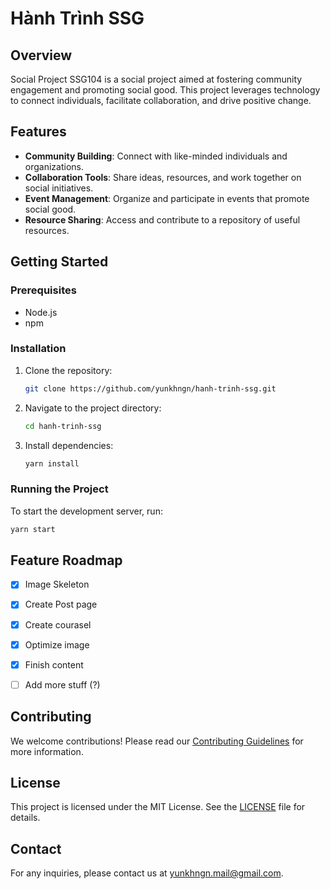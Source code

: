 # Hành Trình SSG

## Overview

Social Project SSG104 is a social project aimed at fostering community engagement and promoting social good. This project leverages technology to connect individuals, facilitate collaboration, and drive positive change.

## Features

- **Community Building**: Connect with like-minded individuals and organizations.
- **Collaboration Tools**: Share ideas, resources, and work together on social initiatives.
- **Event Management**: Organize and participate in events that promote social good.
- **Resource Sharing**: Access and contribute to a repository of useful resources.

## Getting Started

### Prerequisites

- Node.js
- npm

### Installation

1. Clone the repository:
    ```bash
    git clone https://github.com/yunkhngn/hanh-trinh-ssg.git
    ```
2. Navigate to the project directory:
    ```bash
    cd hanh-trinh-ssg
    ```
3. Install dependencies:
    ```bash
    yarn install
    ```

### Running the Project

To start the development server, run:
```bash
yarn start
```

## Feature Roadmap
- [X] Image Skeleton
- [X] Create Post page
- [X] Create courasel
- [X] Optimize image
- [X] Finish content
- [ ] Add more stuff (?)


## Contributing

We welcome contributions! Please read our [Contributing Guidelines](CONTRIBUTING.md) for more information.

## License

This project is licensed under the MIT License. See the [LICENSE](LICENSE) file for details.

## Contact

For any inquiries, please contact us at [yunkhngn.mail@gmail.com](mailto:yunkhngn.mail@gmail.com).
